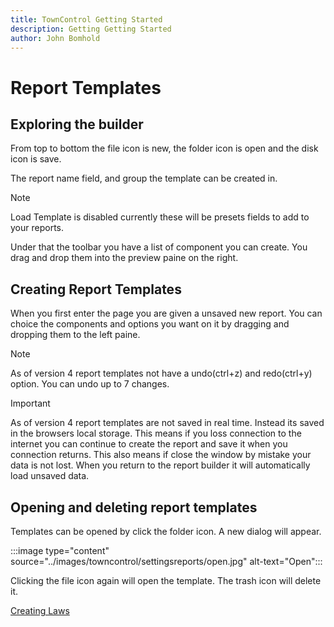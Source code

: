 ```yaml
---
title: TownControl Getting Started
description: Getting Getting Started
author: John Bomhold
---
```

# Report Templates

## Exploring the builder

From top to bottom the file icon is new, the folder icon is open and the disk icon is save. 

The report name field, and group the template can be created in. 

>[!NOTE]
>Load Template is disabled currently these will be presets fields to add to your reports.

Under that the toolbar you have a list of component you can create. You drag and drop them into the preview paine on the right. 

## Creating Report Templates
When you first enter the page you are given a unsaved new report. You can choice the components and options you want on it by dragging and dropping them to the left paine. 
>[!NOTE]
>As of version 4 report templates not have a undo(ctrl+z) and redo(ctrl+y) option. You can undo up to 7 changes.

>[!IMPORTANT]
>As of version 4 report templates are not saved in real time. Instead its saved in the browsers local storage. This means if you loss connection to the internet you can continue to create the report and save it when you connection returns. This also means if close the window by mistake your data is not lost. When you return to the report builder it will automatically load unsaved data. 

## Opening and deleting report templates
Templates can be opened by click the folder icon. A new dialog will appear.

:::image type="content" source="../images/towncontrol/settingsreports/open.jpg" alt-text="Open":::

Clicking the file icon again will open the template. The trash icon will delete it.

[Creating Laws](laws.md)